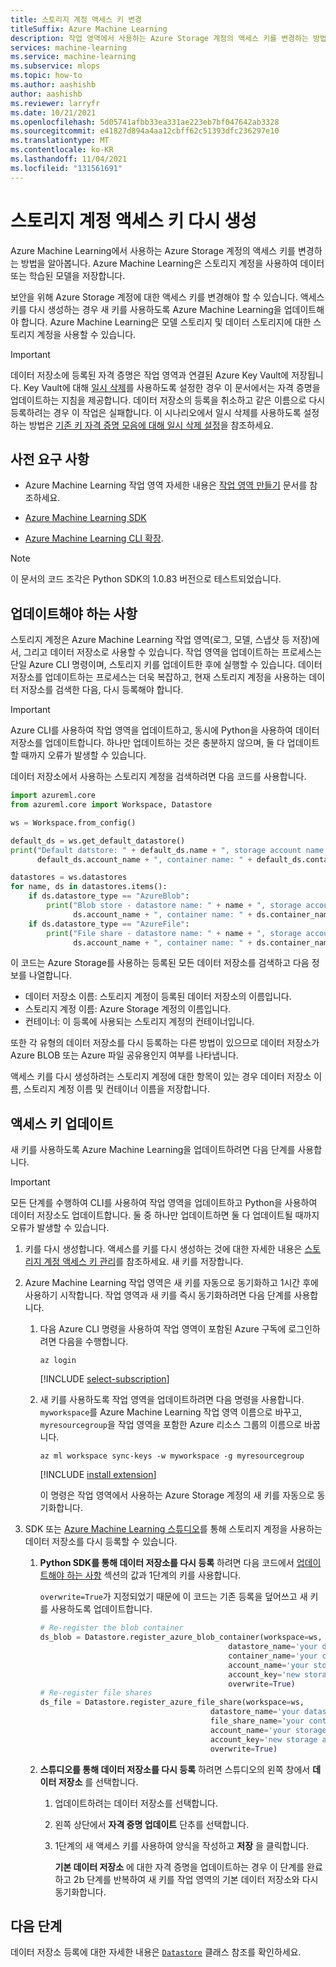 ```yaml
---
title: 스토리지 계정 액세스 키 변경
titleSuffix: Azure Machine Learning
description: 작업 영역에서 사용하는 Azure Storage 계정의 액세스 키를 변경하는 방법을 알아봅니다. Azure Machine Learning은 Azure Storage 계정을 사용하여 데이터 및 모델을 저장합니다.
services: machine-learning
ms.service: machine-learning
ms.subservice: mlops
ms.topic: how-to
ms.author: aashishb
author: aashishb
ms.reviewer: larryfr
ms.date: 10/21/2021
ms.openlocfilehash: 5d05741afbb33ea331ae223eb7bf047642ab3328
ms.sourcegitcommit: e41827d894a4aa12cbff62c51393dfc236297e10
ms.translationtype: MT
ms.contentlocale: ko-KR
ms.lasthandoff: 11/04/2021
ms.locfileid: "131561691"
---
```

# <a name="regenerate-storage-account-access-keys"></a>스토리지 계정 액세스 키 다시 생성


Azure Machine Learning에서 사용하는 Azure Storage 계정의 액세스 키를 변경하는 방법을 알아봅니다. Azure Machine Learning은 스토리지 계정을 사용하여 데이터 또는 학습된 모델을 저장합니다.

보안을 위해 Azure Storage 계정에 대한 액세스 키를 변경해야 할 수 있습니다. 액세스 키를 다시 생성하는 경우 새 키를 사용하도록 Azure Machine Learning을 업데이트해야 합니다. Azure Machine Learning은 모델 스토리지 및 데이터 스토리지에 대한 스토리지 계정을 사용할 수 있습니다.

> [!IMPORTANT]
> 데이터 저장소에 등록된 자격 증명은 작업 영역과 연결된 Azure Key Vault에 저장됩니다. Key Vault에 대해 [일시 삭제](../key-vault/general/soft-delete-overview.md)를 사용하도록 설정한 경우 이 문서에서는 자격 증명을 업데이트하는 지침을 제공합니다. 데이터 저장소의 등록을 취소하고 같은 이름으로 다시 등록하려는 경우 이 작업은 실패합니다. 이 시나리오에서 일시 삭제를 사용하도록 설정하는 방법은 [기존 키 자격 증명 모음에 대해 일시 삭제 설정](../key-vault/general/soft-delete-change.md#turn-on-soft-delete-for-an-existing-key-vault)을 참조하세요.

## <a name="prerequisites"></a>사전 요구 사항

* Azure Machine Learning 작업 영역 자세한 내용은 [작업 영역 만들기](how-to-manage-workspace.md) 문서를 참조하세요.

* [Azure Machine Learning SDK](/python/api/overview/azure/ml/install)

* [Azure Machine Learning CLI 확장](reference-azure-machine-learning-cli.md).

> [!NOTE]
> 이 문서의 코드 조각은 Python SDK의 1.0.83 버전으로 테스트되었습니다.

<a id="whattoupdate"></a> 

## <a name="what-needs-to-be-updated"></a>업데이트해야 하는 사항

스토리지 계정은 Azure Machine Learning 작업 영역(로그, 모델, 스냅샷 등 저장)에서, 그리고 데이터 저장소로 사용할 수 있습니다. 작업 영역을 업데이트하는 프로세스는 단일 Azure CLI 명령이며, 스토리지 키를 업데이트한 후에 실행할 수 있습니다. 데이터 저장소를 업데이트하는 프로세스는 더욱 복잡하고, 현재 스토리지 계정을 사용하는 데이터 저장소를 검색한 다음, 다시 등록해야 합니다.

> [!IMPORTANT]
> Azure CLI를 사용하여 작업 영역을 업데이트하고, 동시에 Python을 사용하여 데이터 저장소를 업데이트합니다. 하나만 업데이트하는 것은 충분하지 않으며, 둘 다 업데이트할 때까지 오류가 발생할 수 있습니다.

데이터 저장소에서 사용하는 스토리지 계정을 검색하려면 다음 코드를 사용합니다.

```python
import azureml.core
from azureml.core import Workspace, Datastore

ws = Workspace.from_config()

default_ds = ws.get_default_datastore()
print("Default datstore: " + default_ds.name + ", storage account name: " +
      default_ds.account_name + ", container name: " + default_ds.container_name)

datastores = ws.datastores
for name, ds in datastores.items():
    if ds.datastore_type == "AzureBlob":
        print("Blob store - datastore name: " + name + ", storage account name: " +
              ds.account_name + ", container name: " + ds.container_name)
    if ds.datastore_type == "AzureFile":
        print("File share - datastore name: " + name + ", storage account name: " +
              ds.account_name + ", container name: " + ds.container_name)
```

이 코드는 Azure Storage를 사용하는 등록된 모든 데이터 저장소를 검색하고 다음 정보를 나열합니다.

* 데이터 저장소 이름: 스토리지 계정이 등록된 데이터 저장소의 이름입니다.
* 스토리지 계정 이름: Azure Storage 계정의 이름입니다.
* 컨테이너: 이 등록에 사용되는 스토리지 계정의 컨테이너입니다.

또한 각 유형의 데이터 저장소를 다시 등록하는 다른 방법이 있으므로 데이터 저장소가 Azure BLOB 또는 Azure 파일 공유용인지 여부를 나타냅니다.

액세스 키를 다시 생성하려는 스토리지 계정에 대한 항목이 있는 경우 데이터 저장소 이름, 스토리지 계정 이름 및 컨테이너 이름을 저장합니다.

## <a name="update-the-access-key"></a>액세스 키 업데이트

새 키를 사용하도록 Azure Machine Learning을 업데이트하려면 다음 단계를 사용합니다.

> [!IMPORTANT]
> 모든 단계를 수행하여 CLI를 사용하여 작업 영역을 업데이트하고 Python을 사용하여 데이터 저장소도 업데이트합니다. 둘 중 하나만 업데이트하면 둘 다 업데이트될 때까지 오류가 발생할 수 있습니다.

1. 키를 다시 생성합니다. 액세스를 키를 다시 생성하는 것에 대한 자세한 내용은 [스토리지 계정 액세스 키 관리](../storage/common/storage-account-keys-manage.md)를 참조하세요. 새 키를 저장합니다.

1. Azure Machine Learning 작업 영역은 새 키를 자동으로 동기화하고 1시간 후에 사용하기 시작합니다. 작업 영역과 새 키를 즉시 동기화하려면 다음 단계를 사용합니다.

    1. 다음 Azure CLI 명령을 사용하여 작업 영역이 포함된 Azure 구독에 로그인하려면 다음을 수행합니다.

        ```azurecli-interactive
        az login
        ```

        [!INCLUDE [select-subscription](../../includes/machine-learning-cli-subscription.md)]

    1. 새 키를 사용하도록 작업 영역을 업데이트하려면 다음 명령을 사용합니다. `myworkspace`를 Azure Machine Learning 작업 영역 이름으로 바꾸고, `myresourcegroup`을 작업 영역을 포함한 Azure 리소스 그룹의 이름으로 바꿉니다.

        ```azurecli-interactive
        az ml workspace sync-keys -w myworkspace -g myresourcegroup
        ```

        [!INCLUDE [install extension](../../includes/machine-learning-service-install-extension.md)]

        이 명령은 작업 영역에서 사용하는 Azure Storage 계정의 새 키를 자동으로 동기화합니다.

1. SDK 또는 [Azure Machine Learning 스튜디오](https://ml.azure.com)를 통해 스토리지 계정을 사용하는 데이터 저장소를 다시 등록할 수 있습니다.
    1. **Python SDK를 통해 데이터 저장소를 다시 등록** 하려면 다음 코드에서 [업데이트해야 하는 사항](#whattoupdate) 섹션의 값과 1단계의 키를 사용합니다. 
    
        `overwrite=True`가 지정되었기 때문에 이 코드는 기존 등록을 덮어쓰고 새 키를 사용하도록 업데이트합니다.
    
        ```python
        # Re-register the blob container
        ds_blob = Datastore.register_azure_blob_container(workspace=ws,
                                                  datastore_name='your datastore name',
                                                  container_name='your container name',
                                                  account_name='your storage account name',
                                                  account_key='new storage account key',
                                                  overwrite=True)
        # Re-register file shares
        ds_file = Datastore.register_azure_file_share(workspace=ws,
                                              datastore_name='your datastore name',
                                              file_share_name='your container name',
                                              account_name='your storage account name',
                                              account_key='new storage account key',
                                              overwrite=True)
        
        ```
    
    1. **스튜디오를 통해 데이터 저장소를 다시 등록** 하려면 스튜디오의 왼쪽 창에서 **데이터 저장소** 를 선택합니다. 
        1. 업데이트하려는 데이터 저장소를 선택합니다.
        1. 왼쪽 상단에서 **자격 증명 업데이트** 단추를 선택합니다. 
        1. 1단계의 새 액세스 키를 사용하여 양식을 작성하고 **저장** 을 클릭합니다.
        
            **기본 데이터 저장소** 에 대한 자격 증명을 업데이트하는 경우 이 단계를 완료하고 2b 단계를 반복하여 새 키를 작업 영역의 기본 데이터 저장소와 다시 동기화합니다. 

## <a name="next-steps"></a>다음 단계

데이터 저장소 등록에 대한 자세한 내용은 [`Datastore`](/python/api/azureml-core/azureml.core.datastore%28class%29) 클래스 참조를 확인하세요.